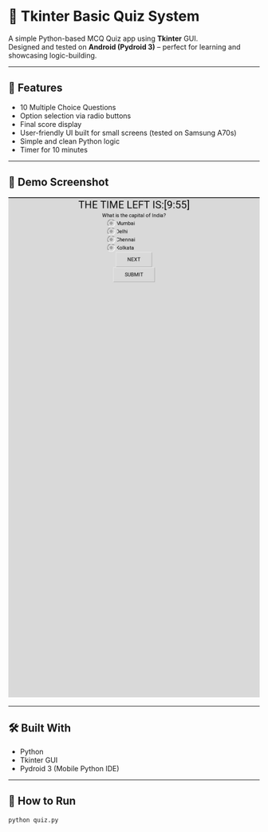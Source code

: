 # 🧠 Tkinter Basic Quiz System

A simple Python-based MCQ Quiz app using **Tkinter** GUI.  
Designed and tested on **Android (Pydroid 3)** – perfect for learning and showcasing logic-building.

---

## 📌 Features

- 10 Multiple Choice Questions  
- Option selection via radio buttons  
- Final score display  
- User-friendly UI built for small screens (tested on Samsung A70s)  
- Simple and clean Python logic
- Timer for 10 minutes

---

## 🚀 Demo Screenshot

![image alt](https://github.com/banu06764-blip/tkinter-basic-quiz-system/blob/317a9957ed1a386dc179d3b603e2ac7b4cf09448/20250803_110242.jpg)

---

## 🛠 Built With

- Python
- Tkinter GUI
- Pydroid 3 (Mobile Python IDE)

---

## 🧪 How to Run

```bash
python quiz.py
